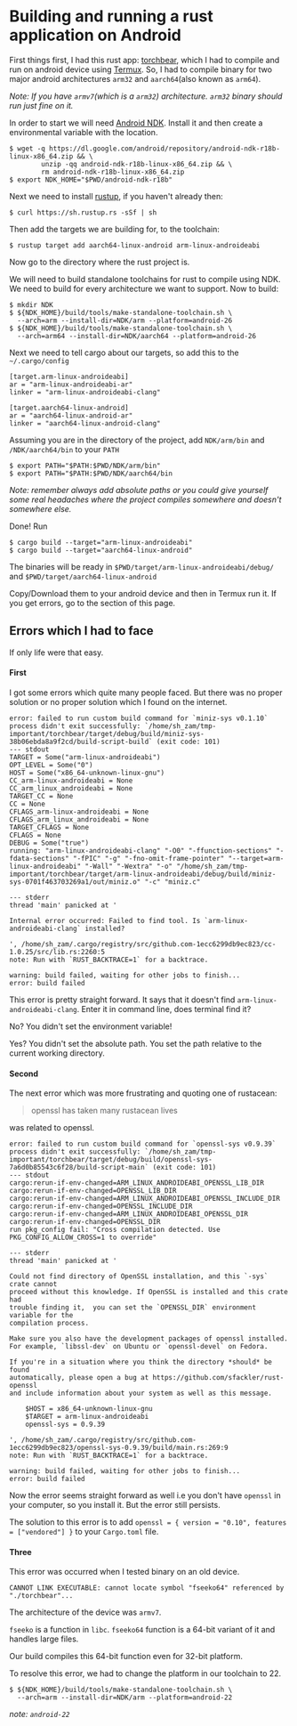 # Building and running a rust application on Android

First things first, I had this rust app: [torchbear](https://github.com/foundpatterns/torchbear),
which I had to compile and run on android device using [Termux](https://termux.com/). 
So, I had to compile binary for two major android architectures `arm32` and `aarch64`(also known as 
`arm64`).

*Note: If you have `armv7`(which is a `arm32`) architecture. `arm32` binary should run just fine on it.*

In order to start we will need [Android NDK](https://developer.android.com/ndk/downloads/). Install
it and then create a environmental variable with the location. 

```
$ wget -q https://dl.google.com/android/repository/android-ndk-r18b-linux-x86_64.zip && \
        unzip -qq android-ndk-r18b-linux-x86_64.zip && \
        rm android-ndk-r18b-linux-x86_64.zip
$ export NDK_HOME="$PWD/android-ndk-r18b" 
```

Next we need to install [rustup](https://rustup.rs/), if you haven't already then:

``
$ curl https://sh.rustup.rs -sSf | sh
``

Then add the targets we are building for, to the toolchain:

``
$ rustup target add aarch64-linux-android arm-linux-androideabi
``

Now go to the directory where the rust project is.

We will need to build standalone toolchains for rust to compile using NDK.
We need to build for every architecture we want to support. Now to build:

```
$ mkdir NDK
$ ${NDK_HOME}/build/tools/make-standalone-toolchain.sh \
  --arch=arm --install-dir=NDK/arm --platform=android-26  
$ ${NDK_HOME}/build/tools/make-standalone-toolchain.sh \
  --arch=arm64 --install-dir=NDK/aarch64 --platform=android-26 
```

Next we need to tell cargo about our targets, so add this to the `~/.cargo/config`

```
[target.arm-linux-androideabi] 
ar = "arm-linux-androideabi-ar" 
linker = "arm-linux-androideabi-clang" 
 
[target.aarch64-linux-android] 
ar = "aarch64-linux-android-ar" 
linker = "aarch64-linux-android-clang"
```

Assuming you are in the directory of the project, add `NDK/arm/bin` and `/NDK/aarch64/bin` to your 
`PATH` 

```
$ export PATH="$PATH:$PWD/NDK/arm/bin"
$ export PATH="$PATH:$PWD/NDK/aarch64/bin
``` 
*Note: remember always add absolute paths or you could give yourself some real headaches where the 
project compiles somewhere and doesn't somewhere else.*


Done! Run 

```
$ cargo build --target="arm-linux-androideabi"
$ cargo build --target="aarch64-linux-android"
```
The binaries will be ready in `$PWD/target/arm-linux-androideabi/debug/` and 
`$PWD/target/aarch64-linux-android`

Copy/Download them to your android device and then in Termux run it. If you get errors, go to the 
section of this page.

## Errors which I had to face
If only life were that easy.
 
#### First
I got some errors which quite many people faced. But there was no proper solution or no proper 
solution which I found on the internet. 

```
error: failed to run custom build command for `miniz-sys v0.1.10`               
process didn't exit successfully: `/home/sh_zam/tmp-important/torchbear/target/debug/build/miniz-sys-38b06ebda8a9f2cd/build-script-build` (exit code: 101)
--- stdout
TARGET = Some("arm-linux-androideabi")
OPT_LEVEL = Some("0")
HOST = Some("x86_64-unknown-linux-gnu")
CC_arm-linux-androideabi = None
CC_arm_linux_androideabi = None
TARGET_CC = None
CC = None
CFLAGS_arm-linux-androideabi = None
CFLAGS_arm_linux_androideabi = None
TARGET_CFLAGS = None
CFLAGS = None
DEBUG = Some("true")
running: "arm-linux-androideabi-clang" "-O0" "-ffunction-sections" "-fdata-sections" "-fPIC" "-g" "-fno-omit-frame-pointer" "--target=arm-linux-androideabi" "-Wall" "-Wextra" "-o" "/home/sh_zam/tmp-important/torchbear/target/arm-linux-androideabi/debug/build/miniz-sys-0701f463703269a1/out/miniz.o" "-c" "miniz.c"

--- stderr
thread 'main' panicked at '

Internal error occurred: Failed to find tool. Is `arm-linux-androideabi-clang` installed?

', /home/sh_zam/.cargo/registry/src/github.com-1ecc6299db9ec823/cc-1.0.25/src/lib.rs:2260:5
note: Run with `RUST_BACKTRACE=1` for a backtrace.

warning: build failed, waiting for other jobs to finish...
error: build failed                      
```

This error is pretty straight forward. It says that it doesn't find `arm-linux-androideabi-clang`.
Enter it in command line, does terminal find it?

No? You didn't set the environment variable!

Yes? You didn't set the absolute path. You set the path relative to the current working directory.

#### Second

The next error which was more frustrating and quoting one of rustacean: 
> openssl has taken many rustacean lives

was related to openssl.

```
error: failed to run custom build command for `openssl-sys v0.9.39`                                                
process didn't exit successfully: `/home/sh_zam/tmp-important/torchbear/target/debug/build/openssl-sys-7a6d0b85543c6f28/build-script-main` (exit code: 101)
--- stdout
cargo:rerun-if-env-changed=ARM_LINUX_ANDROIDEABI_OPENSSL_LIB_DIR
cargo:rerun-if-env-changed=OPENSSL_LIB_DIR
cargo:rerun-if-env-changed=ARM_LINUX_ANDROIDEABI_OPENSSL_INCLUDE_DIR
cargo:rerun-if-env-changed=OPENSSL_INCLUDE_DIR
cargo:rerun-if-env-changed=ARM_LINUX_ANDROIDEABI_OPENSSL_DIR
cargo:rerun-if-env-changed=OPENSSL_DIR
run pkg_config fail: "Cross compilation detected. Use PKG_CONFIG_ALLOW_CROSS=1 to override"

--- stderr
thread 'main' panicked at '

Could not find directory of OpenSSL installation, and this `-sys` crate cannot
proceed without this knowledge. If OpenSSL is installed and this crate had
trouble finding it,  you can set the `OPENSSL_DIR` environment variable for the
compilation process.

Make sure you also have the development packages of openssl installed.
For example, `libssl-dev` on Ubuntu or `openssl-devel` on Fedora.

If you're in a situation where you think the directory *should* be found
automatically, please open a bug at https://github.com/sfackler/rust-openssl
and include information about your system as well as this message.

    $HOST = x86_64-unknown-linux-gnu
    $TARGET = arm-linux-androideabi
    openssl-sys = 0.9.39

', /home/sh_zam/.cargo/registry/src/github.com-1ecc6299db9ec823/openssl-sys-0.9.39/build/main.rs:269:9
note: Run with `RUST_BACKTRACE=1` for a backtrace.

warning: build failed, waiting for other jobs to finish...
error: build failed                                                                                         
```

Now the error seems straight forward as well i.e you don't have `openssl` in your computer,
so you install it. But the error still persists. 

The solution to this error is to add `openssl = { version = "0.10", features = ["vendored"] }` to 
your `Cargo.toml` file.

#### Three

This error was occurred when I tested binary on an old device. 

```
CANNOT LINK EXECUTABLE: cannot locate symbol "fseeko64" referenced by "./torchbear"...
```

The architecture of the device was `armv7`.

`fseeko` is a function in `libc`. `fseeko64` function is a 64-bit variant of it and handles large files.

Our build compiles this 64-bit function even for 32-bit platform. 

To resolve this error, we had to change the platform in our toolchain to 22.

```
$ ${NDK_HOME}/build/tools/make-standalone-toolchain.sh \
  --arch=arm --install-dir=NDK/arm --platform=android-22
```
*note: `android-22`*
